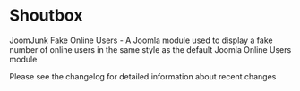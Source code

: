 Shoutbox
========
JoomJunk Fake Online Users - A Joomla module used to display a fake number of online users in the same style as the default Joomla Online Users module

Please see the changelog for detailed information about recent changes